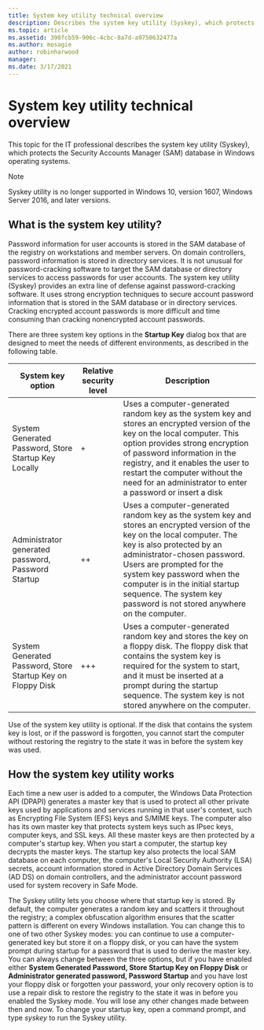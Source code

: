 ```yaml
---
title: System key utility technical overview
description: Describes the system key utility (Syskey), which protects the Security Accounts Manager (SAM) database in Windows operating systems.
ms.topic: article
ms.assetid: 398fcb59-906c-4cbc-8a7d-a9750632477a
ms.author: mosagie
author: robinharwood
manager: 
ms.date: 3/17/2021
---
```

# System key utility technical overview

This topic for the IT professional describes the system key utility (Syskey), which protects the Security Accounts Manager (SAM) database in Windows operating systems.

> [!NOTE]
> Syskey utility is no longer supported in Windows 10, version 1607, Windows Server 2016, and later versions.

## What is the system key utility?

Password information for user accounts is stored in the SAM database of the registry on workstations and member servers. On domain controllers, password information is stored in directory services. It is not unusual for password-cracking software to target the SAM database or directory services to access passwords for user accounts. The system key utility (Syskey) provides an extra line of defense against password-cracking software. It uses strong encryption techniques to secure account password information that is stored in the SAM database or in directory services. Cracking encrypted account passwords is more difficult and time consuming than cracking nonencrypted account passwords.

There are three system key options in the **Startup Key** dialog box that are designed to meet the needs of different environments, as described in the following table.

|System key option|Relative security level|Description|
|---|---|---|
|System Generated Password, Store Startup Key Locally|+|Uses a computer-generated random key as the system key and stores an encrypted version of the key on the local computer. This option provides strong encryption of password information in the registry, and it enables the user to restart the computer without the need for an administrator to enter a password or insert a disk|
|Administrator generated password, Password Startup|++|Uses a computer-generated random key as the system key and stores an encrypted version of the key on the local computer. The key is also protected by an administrator-chosen password. Users are prompted for the system key password when the computer is in the initial startup sequence. The system key password is not stored anywhere on the computer.|
|System Generated Password, Store Startup Key on Floppy Disk|+++|Uses a computer-generated random key and stores the key on a floppy disk. The floppy disk that contains the system key is required for the system to start, and it must be inserted at a prompt during the startup sequence. The system key is not stored anywhere on the computer.|

Use of the system key utility is optional. If the disk that contains the system key is lost, or if the password is forgotten, you cannot start the computer without restoring the registry to the state it was in before the system key was used.

## How the system key utility works

Each time a new user is added to a computer, the Windows Data Protection API (DPAPI) generates a master key that is used to protect all other private keys used by applications and services running in that user's context, such as Encrypting File System (EFS) keys and S/MIME keys. The computer also has its own master key that protects system keys such as IPsec keys, computer keys, and SSL keys. All these master keys are then protected by a computer's startup key. When you start a computer, the startup key decrypts the master keys. The startup key also protects the local SAM database on each computer, the computer's Local Security Authority (LSA) secrets, account information stored in Active Directory Domain Services (AD DS) on domain controllers, and the administrator account password used for system recovery in Safe Mode.

The Syskey utility lets you choose where that startup key is stored. By default, the computer generates a random key and scatters it throughout the registry; a complex obfuscation algorithm ensures that the scatter pattern is different on every Windows installation. You can change this to one of two other Syskey modes: you can continue to use a computer-generated key but store it on a floppy disk, or you can have the system prompt during startup for a password that is used to derive the master key. You can always change between the three options, but if you have enabled either **System Generated Password, Store Startup Key on Floppy Disk** or **Administrator generated password, Password Startup** and you have lost your floppy disk or forgotten your password, your only recovery option is to use a repair disk to restore the registry to the state it was in before you enabled the Syskey mode. You will lose any other changes made between then and now. To change your startup key, open a command prompt, and type *syskey* to run the Syskey utility.
